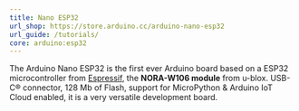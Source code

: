```yaml
---
title: Nano ESP32
url_shop: https://store.arduino.cc/arduino-nano-esp32
url_guide: /tutorials/
core: arduino:esp32
---
```


The Arduino Nano ESP32 is the first ever Arduino board based on a ESP32 microcontroller from [Espressif](https://www.espressif.com/en/products/socs/esp32), the **NORA-W106 module** from u-blox. USB-C® connector, 128 Mb of Flash, support for MicroPython & Arduino IoT Cloud enabled, it is a very versatile development board.